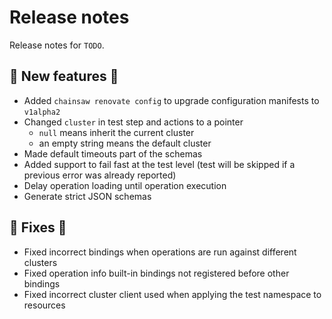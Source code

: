 # Release notes

Release notes for `TODO`.

<!--
## ‼️ Breaking changes ‼️

## ✨ UI changes ✨

## ⭐ Examples ⭐

## ⛵ Tutorials ⛵

## 📚 Docs 📚

## 🎸 Misc 🎸
-->

## 💫 New features 💫

- Added `chainsaw renovate config` to upgrade configuration manifests to `v1alpha2`
- Changed `cluster` in test step and actions to a pointer
    - `null` means inherit the current cluster
    - an empty string means the default cluster
- Made default timeouts part of the schemas
- Added support to fail fast at the test level (test will be skipped if a previous error was already reported)
- Delay operation loading until operation execution
- Generate strict JSON schemas

## 🔧 Fixes 🔧

- Fixed incorrect bindings when operations are run against different clusters
- Fixed operation info built-in bindings not registered before other bindings
- Fixed incorrect cluster client used when applying the test namespace to resources
